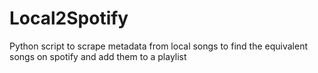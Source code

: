 # Local2Spotify
Python script to scrape metadata from local songs to find the equivalent songs on spotify and add them to a playlist

